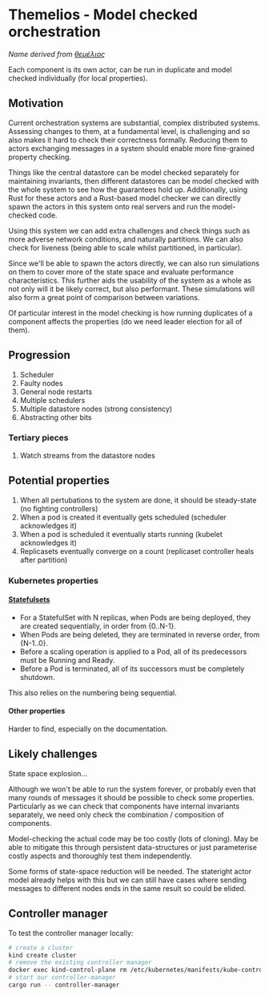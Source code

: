 # Themelios - Model checked orchestration

_Name derived from [θεμέλιος](https://en.wiktionary.org/wiki/%CE%B8%CE%B5%CE%BC%CE%AD%CE%BB%CE%B9%CE%BF%CF%82#Ancient_Greek)_

Each component is its own actor, can be run in duplicate and model checked individually (for local properties).

## Motivation

Current orchestration systems are substantial, complex distributed systems.
Assessing changes to them, at a fundamental level, is challenging and so also makes it hard to check their correctness formally.
Reducing them to actors exchanging messages in a system should enable more fine-grained property checking.

Things like the central datastore can be model checked separately for maintaining invariants, then different datastores can be model checked with the whole system to see how the guarantees hold up.
Additionally, using Rust for these actors and a Rust-based model checker we can directly spawn the actors in this system onto real servers and run the model-checked code.

Using this system we can add extra challenges and check things such as more adverse network conditions, and naturally partitions.
We can also check for liveness (being able to scale whilst partitioned, in particular).

Since we'll be able to spawn the actors directly, we can also run simulations on them to cover more of the state space and evaluate performance characteristics.
This further aids the usability of the system as a whole as not only will it be likely correct, but also performant.
These simulations will also form a great point of comparison between variations.

Of particular interest in the model checking is how running duplicates of a component affects the properties (do we need leader election for all of them).

## Progression

1. Scheduler
2. Faulty nodes
3. General node restarts
4. Multiple schedulers
5. Multiple datastore nodes (strong consistency)
6. Abstracting other bits

### Tertiary pieces

1. Watch streams from the datastore nodes

## Potential properties

1. When all pertubations to the system are done, it should be steady-state (no fighting controllers)
2. When a pod is created it eventually gets scheduled (scheduler acknowledges it)
3. When a pod is scheduled it eventually starts running (kubelet acknowledges it)
4. Replicasets eventually converge on a count (replicaset controller heals after partition)

### Kubernetes properties

#### [Statefulsets](https://kubernetes.io/docs/concepts/workloads/controllers/statefulset/#deployment-and-scaling-guarantees)

- For a StatefulSet with N replicas, when Pods are being deployed, they are created sequentially, in order from {0..N-1}.
- When Pods are being deleted, they are terminated in reverse order, from {N-1..0}.
- Before a scaling operation is applied to a Pod, all of its predecessors must be Running and Ready.
- Before a Pod is terminated, all of its successors must be completely shutdown.

This also relies on the numbering being sequential.

#### Other properties

Harder to find, especially on the documentation.

## Likely challenges

State space explosion...

Although we won't be able to run the system forever, or probably even that many rounds of messages it should be possible to check some properties.
Particularly as we can check that components have internal invariants separately, we need only check the combination / composition of components.

Model-checking the actual code may be too costly (lots of cloning).
May be able to mitigate this through persistent data-structures or just parameterise costly aspects and thoroughly test them independently.

Some forms of state-space reduction will be needed.
The stateright actor model already helps with this but we can still have cases where sending messages to different nodes ends in the same result so could be elided.

## Controller manager

To test the controller manager locally:
```sh
# create a cluster
kind create cluster
# remove the existing controller manager
docker exec kind-control-plane rm /etc/kubernetes/manifests/kube-controller-manager.yaml
# start our controller-manager
cargo run -- controller-manager
```
